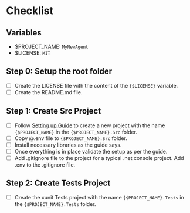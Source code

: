 # Checklist

## Variables

- $PROJECT_NAME: `MyNewAgent`
- $LICENSE: `MIT`

## Step 0: Setup the root folder

- [ ] Create the LICENSE file with the content of the `{$LICENSE}` variable.
- [ ] Create the README.md file.

## Step 1: Create Src Project

- [ ] Follow  [Setting up Guide](https://xiansaiplatform.github.io/XiansAi.PublicDocs/1-getting-started/1-setting-up/) to create a new project with the name `{$PROJECT_NAME}` in the `{$PROJECT_NAME}.Src` folder.
- [ ] Copy @.env file to `{$PROJECT_NAME}.Src` folder.
- [ ] Install necessary libraries as the guide says.
- [ ] Once everything is in place validate the setup as per the guide.
- [ ] Add .gitignore file to the project for a typical .net console project. Add .env to the .gitignore file.

## Step 2: Create Tests Project

- [ ] Create the xunit Tests project with the name `{$PROJECT_NAME}.Tests` in the `{$PROJECT_NAME}.Tests` folder.

